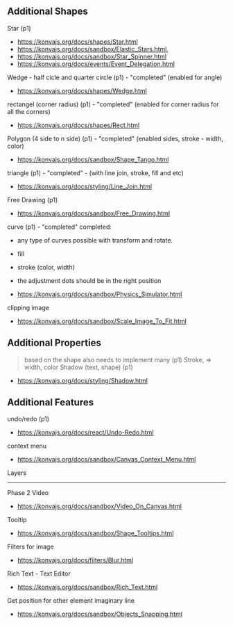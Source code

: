 ## Additional Shapes

Star (p1)

- https://konvajs.org/docs/shapes/Star.html
- https://konvajs.org/docs/sandbox/Elastic_Stars.html,
- https://konvajs.org/docs/sandbox/Star_Spinner.html
- https://konvajs.org/docs/events/Event_Delegation.html

Wedge - half cicle and quarter circle (p1) - "completed" (enabled for angle)

- https://konvajs.org/docs/shapes/Wedge.html

rectangel (corner radius) (p1) - "completed" (enabled for corner radius for all the corners)

- https://konvajs.org/docs/shapes/Rect.html

Polygon (4 side to n side) (p1) - "completed" (enabled sides, stroke - width, color)

- https://konvajs.org/docs/sandbox/Shape_Tango.html

triangle (p1) - "completed" - (with line join, stroke, fill and etc)

- https://konvajs.org/docs/styling/Line_Join.html

Free Drawing (p1)

- https://konvajs.org/docs/sandbox/Free_Drawing.html

curve (p1) - "completed"
completed:
- any type of curves possible with transform and rotate.
- fill
- stroke (color, width)
- the adjustment dots should be in the right position

- https://konvajs.org/docs/sandbox/Physics_Simulator.html

clipping image

- https://konvajs.org/docs/sandbox/Scale_Image_To_Fit.html

## Additional Properties

> based on the shape also needs to implement many (p1)
> Stroke, => width, color
> Shadow (text, shape) (p1)

- https://konvajs.org/docs/styling/Shadow.html

## Additional Features

undo/redo (p1)

- https://konvajs.org/docs/react/Undo-Redo.html

context menu

- https://konvajs.org/docs/sandbox/Canvas_Context_Menu.html

Layers

---

Phase 2
Video

- https://konvajs.org/docs/sandbox/Video_On_Canvas.html

Tooltip

- https://konvajs.org/docs/sandbox/Shape_Tooltips.html

Filters for image

- https://konvajs.org/docs/filters/Blur.html

Rich Text - Text Editor

- https://konvajs.org/docs/sandbox/Rich_Text.html

Get position for other element imaginary line

- https://konvajs.org/docs/sandbox/Objects_Snapping.html

